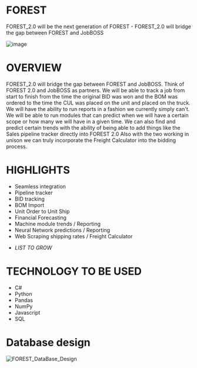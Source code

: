 # FOREST
FOREST_2.0 will be the next generation of FOREST - FOREST_2.0 will bridge the gap between FOREST and JobBOSS

![image](https://user-images.githubusercontent.com/106495422/205424263-88ebd56b-8431-418a-8d56-3125c68349c2.png)    

# OVERVIEW    
FOREST_2.0 will bridge the gap between FOREST and JobBOSS. Think of FOREST 2.0 and JobBOSS as partners. We will be able to track a job from start to finish from the time the original BID was won and the BOM was ordered to the time the CUL was placed on the unit and placed on the truck. We will have the ability to run reports in a fashion we currently simply can't. We will be able to run modules that can predict when we will have a certain scope or how many we will have in a given time. We can also find and predict certain trends with the ability of being able to add things like the Sales pipeline tracker directly into FOREST 2.0 Also with the two working in unison we can truly incorporate the Freight Calculator into the bidding process.

# HIGHLIGHTS
-	Seamless integration
-	Pipeline tracker
-	BID tracking 
-	BOM Import 
-	Unit Order to Unit Ship
-	Financial Forecasting
-	Machine module trends / Reporting
-	Neural Network predictions / Reporting
-	Web Scraping shipping rates / Freight Calculator 
* *LIST TO GROW*

# TECHNOLOGY TO BE USED 
- C#
- Python
- Pandas
- NumPy
- Javascript
- SQL

# Database design
![FOREST_DataBase_Design](https://user-images.githubusercontent.com/106495422/207423550-132a1607-0f1d-43b3-bac7-d615b296edd4.png)



